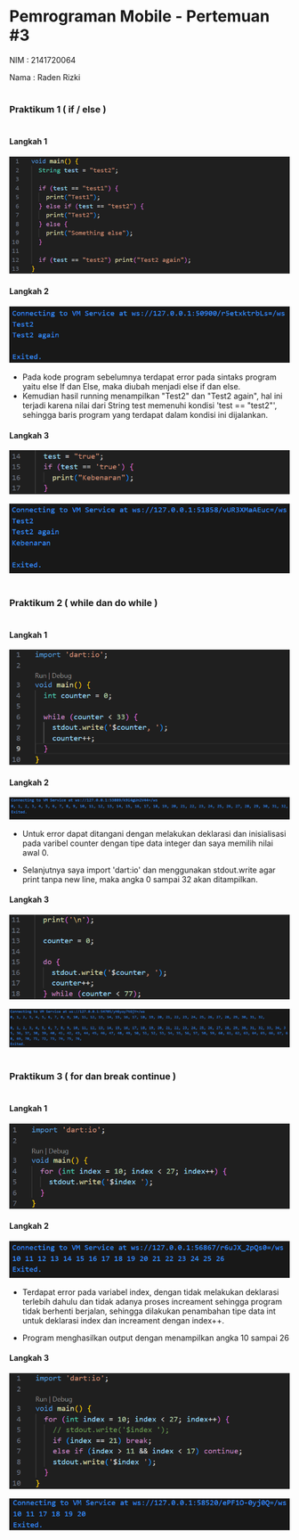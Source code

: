 # Pemrograman Mobile - Pertemuan #3

NIM : 2141720064

Nama : Raden Rizki

#

<h3>Praktikum 1 ( if / else )</h3>

#

<h4>Langkah 1</h4>

![Screenshot hello_world](docs/kode_program_if_else_1.png)

<h4>Langkah 2</h4>

![Screenshot hello_world](docs/hasil_running_if_else_1.png)

- Pada kode program sebelumnya terdapat error pada sintaks program yaitu else If dan Else, maka diubah menjadi else if dan else.
- Kemudian hasil running menampilkan "Test2" dan "Test2 again", hal ini terjadi karena nilai dari String test memenuhi kondisi 'test == "test2"', sehingga baris program yang terdapat dalam kondisi ini dijalankan.

<h4>Langkah 3</h4>

![Screenshot hello_world](docs/kode_program_if_else_2.png)

![Screenshot hello_world](docs/hasil_running_if_else_2.png)

#

<h3>Praktikum 2 ( while dan do while )</h3>

#

<h4>Langkah 1</h4>

![Screenshot hello_world](docs/kode_program_while_do_while_1.png)

<h4>Langkah 2</h4>

![Screenshot hello_world](docs/hasil_running_while_do_while_1.png)

- Untuk error dapat ditangani dengan melakukan deklarasi dan inisialisasi pada varibel counter dengan tipe data integer dan saya memilih nilai awal 0.

- Selanjutnya saya import 'dart:io' dan menggunakan stdout.write agar print tanpa new line, maka angka 0 sampai 32 akan ditampilkan.

<h4>Langkah 3</h4>

![Screenshot hello_world](docs/kode_program_while_do_while_2.png)

![Screenshot hello_world](docs/hasil_running_while_do_while_2.png)

#

<h3>Praktikum 3 ( for dan break continue )</h3>

#

<h4>Langkah 1</h4>

![Screenshot hello_world](docs/kode_program_for_break_continue_1.png)

<h4>Langkah 2</h4>

![Screenshot hello_world](docs/hasil_running_for_break_continue_1.png)

- Terdapat error pada variabel index, dengan tidak melakukan deklarasi terlebih dahulu dan tidak adanya proses increament sehingga program tidak berhenti berjalan, sehingga dilakukan penambahan tipe data int untuk deklarasi index dan increament dengan index++.

- Program menghasilkan output dengan menampilkan angka 10 sampai 26

<h4>Langkah 3</h4>

![Screenshot hello_world](docs/kode_program_for_break_continue_2.png)

![Screenshot hello_world](docs/hasil_running_for_break_continue_2.png)
